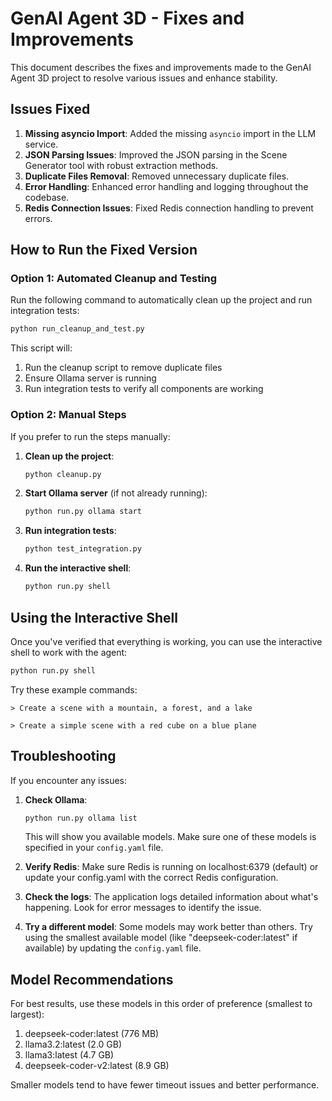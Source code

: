 # GenAI Agent 3D - Fixes and Improvements

This document describes the fixes and improvements made to the GenAI Agent 3D project to resolve various issues and enhance stability.

## Issues Fixed

1. **Missing asyncio Import**: Added the missing `asyncio` import in the LLM service.
2. **JSON Parsing Issues**: Improved the JSON parsing in the Scene Generator tool with robust extraction methods.
3. **Duplicate Files Removal**: Removed unnecessary duplicate files.
4. **Error Handling**: Enhanced error handling and logging throughout the codebase.
5. **Redis Connection Issues**: Fixed Redis connection handling to prevent errors.

## How to Run the Fixed Version

### Option 1: Automated Cleanup and Testing

Run the following command to automatically clean up the project and run integration tests:

```bash
python run_cleanup_and_test.py
```

This script will:
1. Run the cleanup script to remove duplicate files
2. Ensure Ollama server is running
3. Run integration tests to verify all components are working

### Option 2: Manual Steps

If you prefer to run the steps manually:

1. **Clean up the project**:
   ```bash
   python cleanup.py
   ```

2. **Start Ollama server** (if not already running):
   ```bash
   python run.py ollama start
   ```

3. **Run integration tests**:
   ```bash
   python test_integration.py
   ```

4. **Run the interactive shell**:
   ```bash
   python run.py shell
   ```

## Using the Interactive Shell

Once you've verified that everything is working, you can use the interactive shell to work with the agent:

```bash
python run.py shell
```

Try these example commands:

```
> Create a scene with a mountain, a forest, and a lake
```

```
> Create a simple scene with a red cube on a blue plane
```

## Troubleshooting

If you encounter any issues:

1. **Check Ollama**:
   ```bash
   python run.py ollama list
   ```
   This will show you available models. Make sure one of these models is specified in your `config.yaml` file.

2. **Verify Redis**:
   Make sure Redis is running on localhost:6379 (default) or update your config.yaml with the correct Redis configuration.

3. **Check the logs**:
   The application logs detailed information about what's happening. Look for error messages to identify the issue.

4. **Try a different model**:
   Some models may work better than others. Try using the smallest available model (like "deepseek-coder:latest" if available) by updating the `config.yaml` file.

## Model Recommendations

For best results, use these models in this order of preference (smallest to largest):

1. deepseek-coder:latest (776 MB)
2. llama3.2:latest (2.0 GB)
3. llama3:latest (4.7 GB)
4. deepseek-coder-v2:latest (8.9 GB)

Smaller models tend to have fewer timeout issues and better performance.
